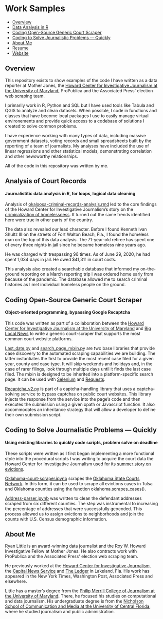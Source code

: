 Work Samples
================

  - [Overview](#overview)
  - [Data Analysis in R](#data)
  - [Coding Open-Source Generic Court Scraper](#object)
  - [Coding to Solve Journalistic Problems — Quickly](#python)
  - [About Me](#about)
  - [Resume](https://media.journoportfolio.com/users/52314/uploads/f6e5aceb-1874-4e87-bac3-1b3536551b8b.pdf)
  - [Website](https://www.ryanerinlittle.com)

## Overview

This repository exists to show examples of the code I have written as a
data reporter at Mother Jones, the [Howard Center for Investigative Journalism at the
University of
Maryland](https://merrill.umd.edu/about-merrill/signature-programs/the-howard-center-for-investigative-journalism/), ProPublica and the Associated Press' election web scraping team.

I primarily work in R, Python and SQL but I have used tools like Tabula and QGIS to analyze and clean datasets. When possible, I code in functions and classes that have become local packages I use to easily manage virtual environements and provide quick access to a codebase of solutions I created to solve common problems. 

I have experience working with many types of data, including massive government datasets, voting records and small spreadsheets built by the reporting of a team of journalists. My analyses have included the use of linear regressions and other statistical models, demonstrating correlation and other newsworthy relationships.

All of the code in this repository was written by me.

<a id="data"></a>

## Analysis of Court Records

#### Journalistitic data analysis in R, for loops, logical data cleaning

Analysis of
[okaloosa-criminal-records-analysis.rmd](https://github.com/ryanelittle/work_samples/blob/main/r-data-analysis/okaloosa-criminal-records-analysis.Rmd)
led to the core findings of the Howard Center for Investigative
Journalism’s story on the [criminalization of
homelessness](https://apnews.com/article/571a8646896ed0d12f3fe7ca3b1d064d).
It turned out the same trends identified here were true in other parts
of the country.

The data also revealed our lead character. Before I found Kenneth Ivan
Shultz III on the streets of Fort Walton Beach, Fla., I found the
homeless man on the top of this data analysis. The 71-year-old retiree
has spent one of every three nights in jail since he became homeless
nine years ago.

He was charged with trespassing 96 times. As of June 29, 2020, he had
spent 1,034 days in jail. He owed $41,311 in court costs.

This analysis also created a searchable database that informed my
on-the-ground reporting on a March reporting trip I was ordered home
early from because of the pandemic. The database allowed me to search
criminal histories as I met individual homeless people on the ground.

<a id="object"></a>

## Coding Open-Source Generic Court Scraper

#### Object-oriented programming, bypassing Google Recaptcha

This code was written as part of a collaboration between the [Howard
Center for Investigative Journalism at the University of
Maryland](https://merrill.umd.edu/about-merrill/signature-programs/the-howard-center-for-investigative-journalism/)
and [Big Local News](https://biglocalnews.org/#/login) to write a
generic court-scraper that supports the most common court website
platforms.

[Last\_date.py](https://github.com/ryanelittle/work_samples/blob/main/python-court-scraper/last_date.py)
and
[search\_page\_mixin.py](https://github.com/ryanelittle/work_samples/blob/main/python-court-scraper/search_page_mixin.py)
are two base libraries that provide case discovery to the automated
scraping capabilities we are building. The latter instantiates the first
to provide the most recent case filed for a given year, county and case
type. It will skip weekends and holidays and, in the case of rarer
filings, look through multiple days until it finds the last case filed.
The mixin is designed to be inherited into a platform-specific search
page. It can be used with
[Selenium](https://selenium-python.readthedocs.io/) and
[Requests](https://requests.readthedocs.io/en/master/).

[Recaptcha\_v2.py](https://github.com/ryanelittle/work_samples/blob/main/python-court-scraper/recaptcha_v2.py)
is part of a captcha-handling library that uses a captcha-solving
service to bypass captchas on public court websites. This library
injects the response from the service into the page’s code and then
executes the submission using a given xpath or Javascript function. It
also accommodates an inheritance strategy that will allow a developer to
define their own submission script.

<a id="python"></a>

## Coding to Solve Journalistic Problems — Quickly

#### Using existing libraries to quickly code scripts, problem solve on deadline

These scripts were written as I first began implementing a more
functional style into the procedural scripts I was writing to acquire
the court data the Howard Center for Investigative Journalism used for
its [summer story on
evictions](https://www.usatoday.com/story/news/investigations/2020/09/02/cares-act-eviction-ban-confusion/5686217002/).

[Oklahoma-court-scraper.ipynb](https://github.com/ryanelittle/work_samples/blob/main/python-scripting/oklahoma-court-scraper.ipynb)
scrapes the [Oklahoma State Courts
Network](https://www.oscn.net/dockets/). In this form, it can be used to
scrape all evictions cases in Tulsa and Oklahoma counties using the
function oklahoma.scrapes\_cases().

[Address-parser.ipynb](https://github.com/ryanelittle/work_samples/blob/main/python-scripting/address-parser.ipynb)
was written to clean the defendant addresses scraped from six different
counties. The step was instrumental to increasing the percentage of
addresses that were successfully geocoded. This process allowed us to
assign evictions to neighborhoods and join the counts with U.S. Census
demographic information.

<a id="about"></a>

## About Me

Ryan Little is an award-winning data journalist and the Roy W. Howard Investigative Fellow at Mother Jones. He also contracts work with ProPublica and the Associated Press' election web scraping team.

He previously worked at the [Howard Center for Investigative Journalism](https://merrill.umd.edu/howard-center-for-investigative-journalism), the [Capital News Service](https://cnsmaryland.org/) and [The Ledger](https://www.theledger.com/) in Lakeland, Fla. His work has appeared in the New York Times, Washington Post, Associated Press and elsewhere.

Little has a master’s degree from the [Philip Merrill College of Journalism at the University of Maryland](https://merrill.umd.edu/). There, he focused his studies on computational and data journalism. His undergraduate degree is from the [Nicholson School of Communication and Media at the University of Central Florida](https://communication.ucf.edu/), where he studied journalism and public administration.
